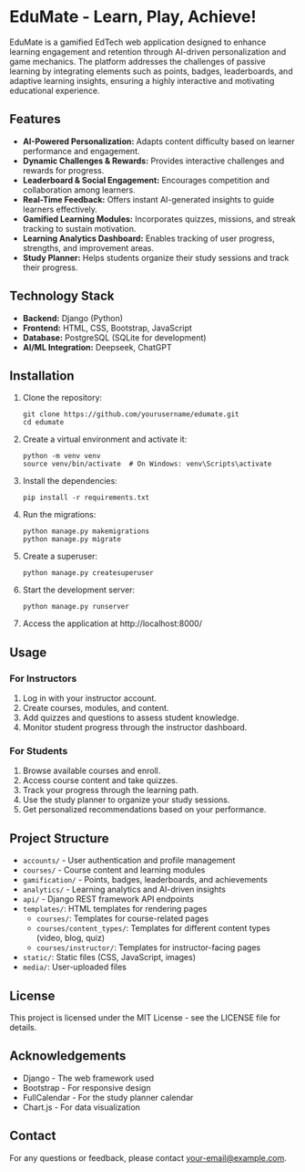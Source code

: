 # EduMate - Learn, Play, Achieve!

EduMate is a gamified EdTech web application designed to enhance learning engagement and retention through AI-driven personalization and game mechanics. The platform addresses the challenges of passive learning by integrating elements such as points, badges, leaderboards, and adaptive learning insights, ensuring a highly interactive and motivating educational experience.

## Features

- **AI-Powered Personalization:** Adapts content difficulty based on learner performance and engagement.
- **Dynamic Challenges & Rewards:** Provides interactive challenges and rewards for progress.
- **Leaderboard & Social Engagement:** Encourages competition and collaboration among learners.
- **Real-Time Feedback:** Offers instant AI-generated insights to guide learners effectively.
- **Gamified Learning Modules:** Incorporates quizzes, missions, and streak tracking to sustain motivation.
- **Learning Analytics Dashboard:** Enables tracking of user progress, strengths, and improvement areas.
- **Study Planner:** Helps students organize their study sessions and track their progress.

## Technology Stack

- **Backend:** Django (Python)
- **Frontend:** HTML, CSS, Bootstrap, JavaScript
- **Database:** PostgreSQL (SQLite for development)
- **AI/ML Integration:** Deepseek, ChatGPT

## Installation

1. Clone the repository:
   ```
   git clone https://github.com/yourusername/edumate.git
   cd edumate
   ```

2. Create a virtual environment and activate it:
   ```
   python -m venv venv
   source venv/bin/activate  # On Windows: venv\Scripts\activate
   ```

3. Install the dependencies:
   ```
   pip install -r requirements.txt
   ```

4. Run the migrations:
   ```
   python manage.py makemigrations
   python manage.py migrate
   ```

5. Create a superuser:
   ```
   python manage.py createsuperuser
   ```

6. Start the development server:
   ```
   python manage.py runserver
   ```

7. Access the application at http://localhost:8000/

## Usage

### For Instructors

1. Log in with your instructor account.
2. Create courses, modules, and content.
3. Add quizzes and questions to assess student knowledge.
4. Monitor student progress through the instructor dashboard.

### For Students

1. Browse available courses and enroll.
2. Access course content and take quizzes.
3. Track your progress through the learning path.
4. Use the study planner to organize your study sessions.
5. Get personalized recommendations based on your performance.

## Project Structure

- `accounts/` - User authentication and profile management
- `courses/` - Course content and learning modules
- `gamification/` - Points, badges, leaderboards, and achievements
- `analytics/` - Learning analytics and AI-driven insights
- `api/` - Django REST framework API endpoints
- `templates/`: HTML templates for rendering pages
  - `courses/`: Templates for course-related pages
  - `courses/content_types/`: Templates for different content types (video, blog, quiz)
  - `courses/instructor/`: Templates for instructor-facing pages
- `static/`: Static files (CSS, JavaScript, images)
- `media/`: User-uploaded files

## License

This project is licensed under the MIT License - see the LICENSE file for details.

## Acknowledgements

- Django - The web framework used
- Bootstrap - For responsive design
- FullCalendar - For the study planner calendar
- Chart.js - For data visualization

## Contact

For any questions or feedback, please contact [your-email@example.com](mailto:your-email@example.com). 